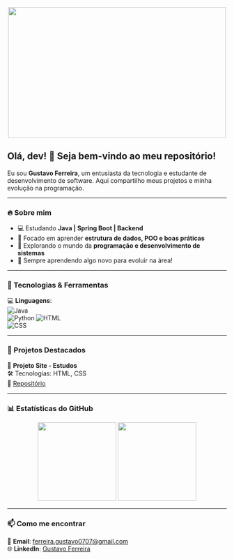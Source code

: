 


<div align="center">
  <img src="https://media.giphy.com/media/qgQUggAC3Pfv687qPC/giphy.gif" width="500" height="300"/>
</div>  

## Olá, dev! 👋 Seja bem-vindo ao meu repositório!  

Eu sou **Gustavo Ferreira**, um entusiasta da tecnologia e estudante de desenvolvimento de software. Aqui compartilho meus projetos e minha evolução na programação.

---

### 🔥 Sobre mim  
- 💻 Estudando **Java | Spring Boot | Backend**
- 🎯 Focado em aprender **estrutura de dados, POO e boas práticas**
- 🚀 Explorando o mundo da **programação e desenvolvimento de sistemas**
- 📖 Sempre aprendendo algo novo para evoluir na área!

---

### 📌 Tecnologias & Ferramentas  

💻 **Linguagens**:  
![Java](https://img.shields.io/badge/Java-ED8B00?style=for-the-badge&logo=openjdk&logoColor=white)  
![Python](https://img.shields.io/badge/Python-3776AB?style=for-the-badge&logo=python&logoColor=white)
![HTML](https://img.shields.io/badge/HTML-E34F26?style=for-the-badge&logo=html5&logoColor=white)  
![CSS](https://img.shields.io/badge/CSS-1572B6?style=for-the-badge&logo=css3&logoColor=white)  


---

### 📌 Projetos Destacados  

📍 **Projeto Site - Estudos**  
🛠️ Tecnologias: HTML, CSS  <br>
🔗 [Repositório](https://github.com/gustavofdes/projeto-android) 
 

---


### 📊 Estatísticas do GitHub  

<div align="center">
  <img height="180em" src="https://github-readme-stats.vercel.app/api?username=gustavofdes&show_icons=true&theme=radical"/>
  <img height="180em" src="https://github-readme-stats.vercel.app/api/top-langs/?username=gustavofdes&layout=compact&theme=radical"/>
</div>  

---

### 📫 Como me encontrar  

📩 **Email**: ferreira.gustavo0707@gmail.com <br>
🌐 **LinkedIn**: [Gustavo Ferreira](https://www.linkedin.com/in/gustavo-ferreira-85080625b/)
